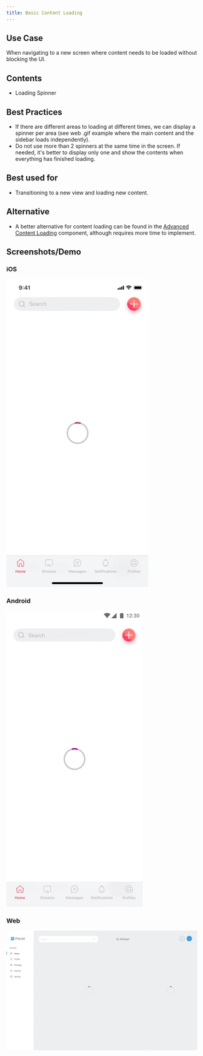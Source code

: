 ```yaml
---
title: Basic Content Loading
---
```


## Use Case
When navigating to a new screen where content needs to be loaded without blocking the UI.

## Contents
* Loading Spinner

## Best Practices
* If there are different areas to loading at different times, we can display a spinner per area (see web .gif example where the main content and the sidebar loads independently).
* Do not use more than 2 spinners at the same time in the screen. If needed, it's better to display only one and show the contents when everything has finished loading.

## Best used for
* Transitioning to a new view and loading new content.

## Alternative
* A better alternative for content loading can be found in the [Advanced Content Loading](../advanced-content-loading) component, although requires more time to implement.

## Screenshots/Demo
### iOS
![](basic-content-loading-ios.gif)


### Android
![](basic-content-loading-android.gif)


### Web
![](basic-content-loading-web.gif)

